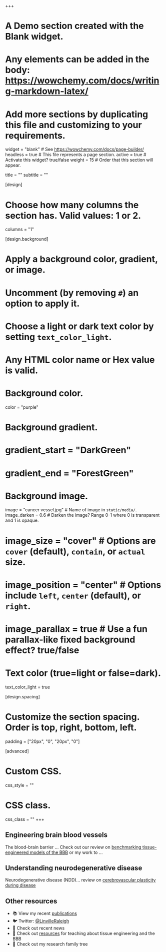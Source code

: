 +++
# A Demo section created with the Blank widget.
# Any elements can be added in the body: https://wowchemy.com/docs/writing-markdown-latex/
# Add more sections by duplicating this file and customizing to your requirements.

widget = "blank"  # See https://wowchemy.com/docs/page-builder/
headless = true  # This file represents a page section.
active = true  # Activate this widget? true/false
weight = 15  # Order that this section will appear.

title = ""
subtitle = ""

[design]
  # Choose how many columns the section has. Valid values: 1 or 2.
  columns = "1"

[design.background]
  # Apply a background color, gradient, or image.
  #   Uncomment (by removing `#`) an option to apply it.
  #   Choose a light or dark text color by setting `text_color_light`.
  #   Any HTML color name or Hex value is valid.

  # Background color.
  color = "purple"
  
  # Background gradient.
  # gradient_start = "DarkGreen"
  # gradient_end = "ForestGreen"
  
  # Background image.
  image = "cancer vessel.jpg"  # Name of image in `static/media/`.
  image_darken = 0.6  # Darken the image? Range 0-1 where 0 is transparent and 1 is opaque.
  # image_size = "cover"  #  Options are `cover` (default), `contain`, or `actual` size.
  # image_position = "center"  # Options include `left`, `center` (default), or `right`.
  # image_parallax = true  # Use a fun parallax-like fixed background effect? true/false
  
  # Text color (true=light or false=dark).
  text_color_light = true

[design.spacing]
  # Customize the section spacing. Order is top, right, bottom, left.
  padding = ["20px", "0", "20px", "0"]

[advanced]
 # Custom CSS. 
 css_style = ""
 
 # CSS class.
 css_class = ""
+++

## Engineering brain blood vessels

The blood-brain barrier ... Check out our review on [benchmarking tissue-engineered models of the BBB](https://link.springer.com/article/10.1186/s12987-018-0117-2) or my work to ...

## Understanding neurodegenerative disease

Neurodegenerative disease (NDD)... review on [cerebrovascular plasticity during disease](https://www.ncbi.nlm.nih.gov/pmc/articles/PMC6681538/)


## Other resources

- 📚 View my recent [publications](https://raleigh-linville.netlify.app/#Publications)
- 🐦 Twitter: [@LinvilleRaleigh](https://twitter.com/LinvilleRaleigh) 
- 🎉 Check out recent news
- 🍎 Check out [resources](https://raleigh-linville.netlify.app/#Resources) for teaching about tissue engineering and the BBB
- 🌳 Check out my research family tree

